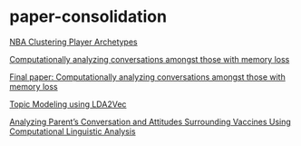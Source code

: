 # paper-consolidation


[NBA Clustering Player Archetypes](https://raw.githubusercontent.com/spencerdooley00/paper-consolidation/main/NBAclustering.pdf)

[Computationally analyzing conversations amongst those with memory loss](https://raw.githubusercontent.com/spencerdooley00/paper-consolidation/main/ConversationInTheWild.ZeiglerPoster.KEG.5.8.pdf)

[Final paper: Computationally analyzing conversations amongst those with memory loss](https://raw.githubusercontent.com/spencerdooley00/paper-consolidation/main/ASHA2024_StoryCorps_MeasuringDyadicCommuncationFeatures.PDFHandout%20(1).pdf)

[Topic Modeling using LDA2Vec](https://raw.githubusercontent.com/spencerdooley00/paper-consolidation/main/ML%20Final%20Report.pdf)

[Analyzing Parent’s Conversation and Attitudes Surrounding Vaccines Using Computational Linguistic Analysis](https://raw.githubusercontent.com/spencerdooley00/paper-consolidation/main/FinalProject_CSYS300.pdf)



